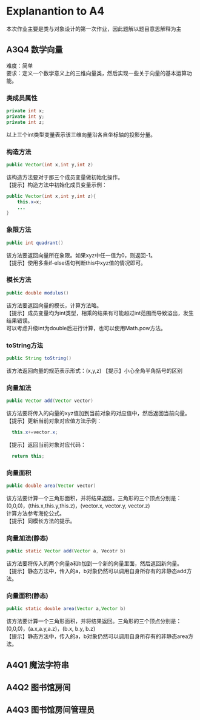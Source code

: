 # Explanantion to A4
本次作业主要是类与对象设计的第一次作业，因此题解以题目意思解释为主
## A3Q4 数学向量
难度：简单  
要求：定义一个数学意义上的三维向量类，然后实现一些关于向量的基本运算功能。  
### 类成员属性
```Java
private int x;
private int y;
private int z;
```
以上三个int类型变量表示该三维向量沿各自坐标轴的投影分量。  
### 构造方法
```Java
public Vector(int x,int y,int z)
```
该构造方法要对于那三个成员变量做初始化操作。  
【提示】构造方法中初始化成员变量示例：  
```Java
public Vector(int x,int y,int z){
    this.x=x;
    ...
}
```
### 象限方法
```Java
public int quadrant()
```
该方法要返回向量所在象限。如果xyz中任一值为0，则返回-1。  
【提示】使用多条if-else语句判断this中xyz值的情况即可。  

### 模长方法
```Java
public double modulus()
```
该方法要返回向量的模长，计算方法略。  
【提示】成员变量均为int类型，相乘的结果有可能超过int范围而导致溢出，发生结果错误。  
可以考虑升级int为double后进行计算，也可以使用Math.pow方法。     

### toString方法
```Java
public String toString()
```
该方法返回向量的规范表示形式：(x,y,z)
【提示】小心全角半角括号的区别  

### 向量加法
```Java
public Vector add(Vector vector)
```
该方法要将传入的向量的xyz值加到当前对象的对应值中，然后返回当前向量。  
【提示】更新当前对象对应值方法示例：
```Java
  this.x+=vector.x;
```
【提示】返回当前对象对应代码：
```Java
  return this;
```

### 向量面积
```Java
public double area(Vector vector)
```
该方法要计算一个三角形面积，并将结果返回。三角形的三个顶点分别是：  
(0,0,0)，(this.x,this.y,this.z)，(vector.x, vector.y, vector.z)   
计算方法参考海伦公式。   
【提示】同模长方法的提示。  

### 向量加法(静态)
```Java
public static Vector add(Vector a, Vecotr b)
```
该方法要将传入的两个向量a和b加到一个新的向量里面，然后返回新向量。  
【提示】静态方法中，传入的a，b对象仍然可以调用自身所存有的非静态add方法。  

### 向量面积(静态)
```Java
public static double area(Vector a,Vector b)
```
该方法要计算一个三角形面积，并将结果返回。三角形的三个顶点分别是：  
(0,0,0)，(a.x,a.y,a.z)，(b.x, b.y, b.z)   
【提示】静态方法中，传入的a，b对象仍然可以调用自身所存有的非静态area方法。  

## A4Q1 魔法字符串
## A4Q2 图书馆房间
## A4Q3 图书馆房间管理员
